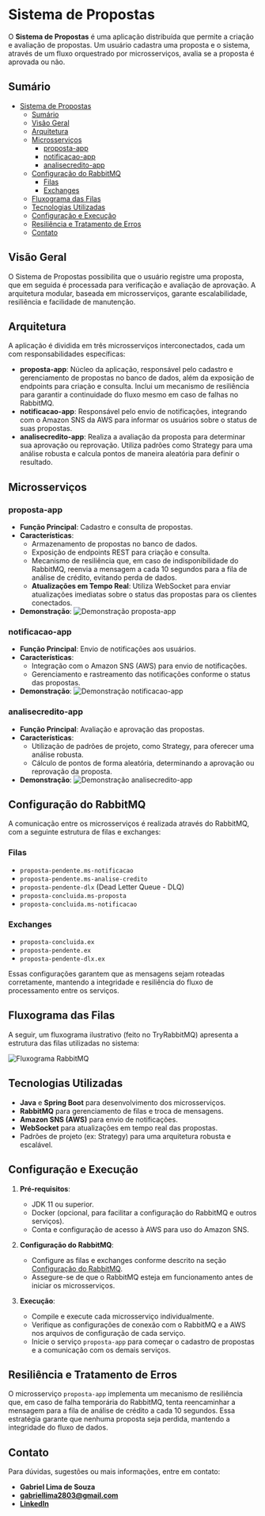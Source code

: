 # Sistema de Propostas

O **Sistema de Propostas** é uma aplicação distribuída que permite a criação e avaliação de propostas. Um usuário cadastra uma proposta e o sistema, através de um fluxo orquestrado por microsserviços, avalia se a proposta é aprovada ou não.

## Sumário
- [Sistema de Propostas](#sistema-de-propostas)
  - [Sumário](#sumário)
  - [Visão Geral](#visão-geral)
  - [Arquitetura](#arquitetura)
  - [Microsserviços](#microsserviços)
    - [proposta-app](#proposta-app)
    - [notificacao-app](#notificacao-app)
    - [analisecredito-app](#analisecredito-app)
  - [Configuração do RabbitMQ](#configuração-do-rabbitmq)
    - [Filas](#filas)
    - [Exchanges](#exchanges)
  - [Fluxograma das Filas](#fluxograma-das-filas)
  - [Tecnologias Utilizadas](#tecnologias-utilizadas)
  - [Configuração e Execução](#configuração-e-execução)
  - [Resiliência e Tratamento de Erros](#resiliência-e-tratamento-de-erros)
  - [Contato](#contato)

## Visão Geral

O Sistema de Propostas possibilita que o usuário registre uma proposta, que em seguida é processada para verificação e avaliação de aprovação. A arquitetura modular, baseada em microsserviços, garante escalabilidade, resiliência e facilidade de manutenção.

## Arquitetura

A aplicação é dividida em três microsserviços interconectados, cada um com responsabilidades específicas:

- **proposta-app**: Núcleo da aplicação, responsável pelo cadastro e gerenciamento de propostas no banco de dados, além da exposição de endpoints para criação e consulta. Inclui um mecanismo de resiliência para garantir a continuidade do fluxo mesmo em caso de falhas no RabbitMQ.
- **notificacao-app**: Responsável pelo envio de notificações, integrando com o Amazon SNS da AWS para informar os usuários sobre o status de suas propostas.
- **analisecredito-app**: Realiza a avaliação da proposta para determinar sua aprovação ou reprovação. Utiliza padrões como Strategy para uma análise robusta e calcula pontos de maneira aleatória para definir o resultado.

## Microsserviços

### proposta-app

- **Função Principal**: Cadastro e consulta de propostas.
- **Características**:
  - Armazenamento de propostas no banco de dados.
  - Exposição de endpoints REST para criação e consulta.
  - Mecanismo de resiliência que, em caso de indisponibilidade do RabbitMQ, reenvia a mensagem a cada 10 segundos para a fila de análise de crédito, evitando perda de dados.
  - **Atualizações em Tempo Real**: Utiliza WebSocket para enviar atualizações imediatas sobre o status das propostas para os clientes conectados.
- **Demonstração**:
  ![Demonstração proposta-app](docs/ms-proposta.gif)

### notificacao-app

- **Função Principal**: Envio de notificações aos usuários.
- **Características**:
  - Integração com o Amazon SNS (AWS) para envio de notificações.
  - Gerenciamento e rastreamento das notificações conforme o status das propostas.
- **Demonstração**:
  ![Demonstração notificacao-app](docs/ms-notificacao.gif)

### analisecredito-app

- **Função Principal**: Avaliação e aprovação das propostas.
- **Características**:
  - Utilização de padrões de projeto, como Strategy, para oferecer uma análise robusta.
  - Cálculo de pontos de forma aleatória, determinando a aprovação ou reprovação da proposta.
- **Demonstração**:
  ![Demonstração analisecredito-app](docs/ms-analise.gif)

## Configuração do RabbitMQ

A comunicação entre os microsserviços é realizada através do RabbitMQ, com a seguinte estrutura de filas e exchanges:

### Filas

- `proposta-pendente.ms-notificacao`
- `proposta-pendente.ms-analise-credito`
- `proposta-pendente-dlx` (Dead Letter Queue - DLQ)
- `proposta-concluida.ms-proposta`
- `proposta-concluida.ms-notificacao`

### Exchanges

- `proposta-concluida.ex`
- `proposta-pendente.ex`
- `proposta-pendente-dlx.ex`

Essas configurações garantem que as mensagens sejam roteadas corretamente, mantendo a integridade e resiliência do fluxo de processamento entre os serviços.

## Fluxograma das Filas

A seguir, um fluxograma ilustrativo (feito no TryRabbitMQ) apresenta a estrutura das filas utilizadas no sistema:

![Fluxograma RabbitMQ](docs/fluxogramaRabbiMQ.png)

## Tecnologias Utilizadas

- **Java** e **Spring Boot** para desenvolvimento dos microsserviços.
- **RabbitMQ** para gerenciamento de filas e troca de mensagens.
- **Amazon SNS (AWS)** para envio de notificações.
- **WebSocket** para atualizações em tempo real das propostas.
- Padrões de projeto (ex: Strategy) para uma arquitetura robusta e escalável.

## Configuração e Execução

1. **Pré-requisitos**:
   - JDK 11 ou superior.
   - Docker (opcional, para facilitar a configuração do RabbitMQ e outros serviços).
   - Conta e configuração de acesso à AWS para uso do Amazon SNS.

2. **Configuração do RabbitMQ**:
   - Configure as filas e exchanges conforme descrito na seção [Configuração do RabbitMQ](#configuração-do-rabbitmq).
   - Assegure-se de que o RabbitMQ esteja em funcionamento antes de iniciar os microsserviços.

3. **Execução**:
   - Compile e execute cada microsserviço individualmente.
   - Verifique as configurações de conexão com o RabbitMQ e a AWS nos arquivos de configuração de cada serviço.
   - Inicie o serviço `proposta-app` para começar o cadastro de propostas e a comunicação com os demais serviços.

## Resiliência e Tratamento de Erros

O microsserviço `proposta-app` implementa um mecanismo de resiliência que, em caso de falha temporária do RabbitMQ, tenta reencaminhar a mensagem para a fila de análise de crédito a cada 10 segundos. Essa estratégia garante que nenhuma proposta seja perdida, mantendo a integridade do fluxo de dados.

## Contato

Para dúvidas, sugestões ou mais informações, entre em contato:

- **Gabriel Lima de Souza**
- **gabriellima2803@gmail.com**
- **[LinkedIn](https://www.linkedin.com/in/gabriel-limadev/)**
